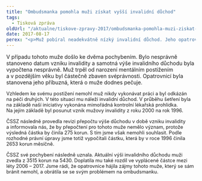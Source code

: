 ```yaml
---
title: "Ombudsmanka pomohla muži získat vyšší invalidní důchod"
tags:
  - Tisková zpráva
oldUrl: "/aktualne/tiskove-zpravy-2017/ombudsmanka-pomohla-muzi-ziskat-vyssi-invalidni-duchod"
date: 2017-08-17
perex: "<p>Muž pobíral neadekvátně nízký invalidní důchod. Jeho opatrovnice se v této věci obrátila na ombudsmanku. V průběhu šetření se nám podařilo prokázat, že výše jeho důchodu je skutečně špatně vypočítaná a bylo tomu tak i v minulosti. Na základě našeho šetření přiznala Česká správa sociálního zabezpečení (ČSSZ) muži takřka o 2000 korun vyšší důchod a současně mu byl vyplacen doplatek za předchozí období přesahující 200 tisíc korun. Případ jsme tak mohli uzavřít, protože pochybení úřadů bylo napraveno. </p>"
---
```


<!-- imported from the old website -->

<p>V případu tohoto muže došlo ke dvěma pochybením. Bylo nesprávně stanoveno datum vzniku invalidity a samotná výše invalidního důchodu byla vypočtena nesprávně. Muž trpěl od narození mentálním postižením a v pozdějším věku byl částečně zbaven svéprávnosti. Opatrovnicí byla stanovena jeho příbuzná, která o muže dodnes pečuje. </p> <p><span style="font-size: 12.8px;">Vzhledem ke svému postižení nemohl muž nikdy vykonávat práci a byl odkázán na péči druhých. V této situaci mu náleží invalidní důchod. V průběhu šetření byla na základě naší iniciativy vykonána mimořádná kontrolní lékařská prohlídka. Na jejím základě byl posunut vznik mužovy invalidity z roku 2000 na rok 1996.</span></p> <p><span style="font-size: 12.8px;">ČSSZ následně provedla revizi přepočtu výše důchodu v době vzniku invalidity a informovala nás, že by přepočtení pro tohoto muže nemělo význam, protože výsledná částka by činila 275 korun. S tím jsme však nemohli souhlasit. Podle rozhodné právní úpravy jsme totiž vypočítali částku, která by v roce 1996 činila 2653 korun měsíčně.</span></p> <p><span style="font-size: 12.8px;">ČSSZ své pochybení následně uznala. Aktuální výši invalidního důchodu muži zvedla z 3515 korun na 5430. Doplatila mu také rozdíl ve vyplácené částce mezi léty 2006 – 2017. Jsme rádi, že opatrovnice hájila zájmy tohoto muže, který se sám bránit nemohl, a obrátila se se svým problémem na ombudsmanku.  </span></p>

